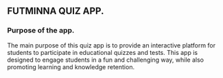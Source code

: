 ## FUTMINNA QUIZ APP.

### Purpose of the app.
The main purpose of this quiz app is to provide an interactive platform for students to participate in educational quizzes and tests. This app is designed to engage students in a fun and challenging way, while also promoting learning and knowledge retention.

